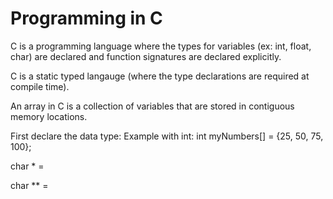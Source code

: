 # Programming in C

 C is a programming language where the types for variables (ex: int, float, char) are declared and function signatures are declared explicitly.

 C is a static typed langauge (where the type declarations are required at compile time).

 An array in C is a collection of variables that are stored in contiguous memory locations.
 
 First declare the data type: 
 Example with int: int myNumbers[] = {25, 50, 75, 100};

 char * = 

 char ** = 
